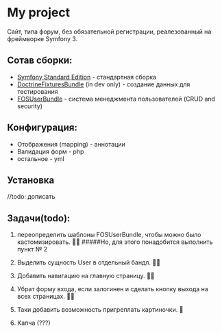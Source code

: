 My project 
==========
Сайт, типа форум, без обязательной регистрации, реалезованный на фреймворке Symfony 3.


**Сотав сборки:**
-----------------

* [Symfony Standard Edition](https://github.com/symfony/symfony-standard) - стандартная сборка 
* [DoctrineFixturesBundle](https://github.com/doctrine/DoctrineFixturesBundle) (in dev only) - создание данных для тестирования
* [FOSUserBundle](https://github.com/FriendsOfSymfony/FOSUserBundle) - система менеджмента пользователей (CRUD and security)

**Конфигурация**:
--------------
   * Отображения (mapping) - аннотации
   * Валидация форм - php
   * остальное - yml
  
**Установка**
-------------
//todo: дописать

Задачи(todo):
----
1. переопределить шаблоны FOSUserBundle, чтобы можно было кастомизировать. 👌🏻
#####Но, для этого понадобится выполнить пункт № 2

2. Выделить сущность User  в отдельный бандл. 👌🏻

3. Добавить навигацию на главную страницу. 👌🏻  

4. Убрат форму входа, если залогинен и сделать кнопку выхода на всех страницах. 👌🏻

5. Таки добавить возможность пригреплать картиночки. 🐌

6. Капча (???)
